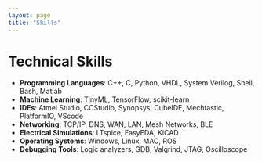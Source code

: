 ```yaml
---
layout: page
title: "Skills"
---
```


# Technical Skills

- **Programming Languages**: C++, C, Python, VHDL, System Verilog, Shell, Bash, Matlab
- **Machine Learning**: TinyML, TensorFlow, scikit-learn
- **IDEs**: Atmel Studio, CCStudio, Synopsys, CubeIDE, Mechtastic, PlatformIO, VScode
- **Networking**: TCP/IP, DNS, WAN, LAN, Mesh Networks, BLE
- **Electrical Simulations**: LTspice, EasyEDA, KiCAD
- **Operating Systems**: Windows, Linux, MAC, ROS
- **Debugging Tools**: Logic analyzers, GDB, Valgrind, JTAG, Oscilloscope
